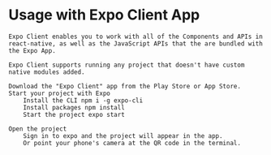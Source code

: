 # Usage with Expo Client App
    Expo Client enables you to work with all of the Components and APIs in react-native, as well as the JavaScript APIs that the are bundled with the Expo App.
    
    Expo Client supports running any project that doesn't have custom native modules added.

    Download the "Expo Client" app from the Play Store or App Store.
    Start your project with Expo
        Install the CLI npm i -g expo-cli
        Install packages npm install
        Start the project expo start

    Open the project
        Sign in to expo and the project will appear in the app.
        Or point your phone's camera at the QR code in the terminal.